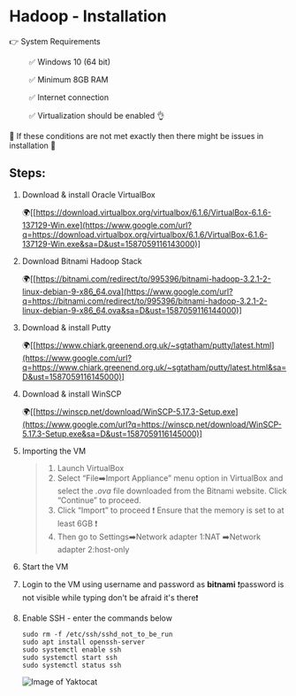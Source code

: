 
# Hadoop - Installation

👉 System Requirements

&nbsp;&nbsp;&nbsp;&nbsp;&nbsp;&nbsp;&nbsp;&nbsp;&nbsp;✅ Windows 10 (64 bit)

&nbsp;&nbsp;&nbsp;&nbsp;&nbsp;&nbsp;&nbsp;&nbsp;&nbsp;✅ Minimum 8GB RAM

&nbsp;&nbsp;&nbsp;&nbsp;&nbsp;&nbsp;&nbsp;&nbsp;&nbsp;✅ Internet connection

&nbsp;&nbsp;&nbsp;&nbsp;&nbsp;&nbsp;&nbsp;&nbsp;&nbsp;✅ Virtualization should be enabled 👌

🚫 If these conditions are not met exactly then there might be issues in installation 🚫<br/>


## Steps:<br/>


1.  Download & install Oracle VirtualBox

	🌍[[https://download.virtualbox.org/virtualbox/6.1.6/VirtualBox-6.1.6-137129-Win.exe](https://www.google.com/url?q=https://download.virtualbox.org/virtualbox/6.1.6/VirtualBox-6.1.6-137129-Win.exe&sa=D&ust=1587059116143000)]

2.  Download Bitnami Hadoop Stack

	🌍[[https://bitnami.com/redirect/to/995396/bitnami-hadoop-3.2.1-2-linux-debian-9-x86_64.ova](https://www.google.com/url?q=https://bitnami.com/redirect/to/995396/bitnami-hadoop-3.2.1-2-linux-debian-9-x86_64.ova&sa=D&ust=1587059116144000)]

3.  Download & install Putty

	🌍[[https://www.chiark.greenend.org.uk/~sgtatham/putty/latest.html](https://www.google.com/url?q=https://www.chiark.greenend.org.uk/~sgtatham/putty/latest.html&sa=D&ust=1587059116145000)]

4.  Download & install WinSCP

	🌍[[https://winscp.net/download/WinSCP-5.17.3-Setup.exe](https://www.google.com/url?q=https://winscp.net/download/WinSCP-5.17.3-Setup.exe&sa=D&ust=1587059116145000)]

5.  Importing the VM
    >1.  Launch VirtualBox
    >2.  Select “File➡️Import Appliance” menu option in VirtualBox and select the *.ova* file downloaded from the Bitnami website. Click “Continue” to proceed.
    >3.  Click “Import” to proceed
    ❗ Ensure that the memory is set to at least 6GB ❗
    >4.  Then go to Settings➡️Network adapter 1:NAT
    ➡️Network adapter 2:host-only

6.  Start the VM
7.  Login to the VM using username and password as **bitnami**
❗password is not visible while typing don't be afraid it's there❗

8.  Enable SSH - enter the commands below
	```shell
	sudo rm -f /etc/ssh/sshd_not_to_be_run
	sudo apt install openssh-server
	sudo systemctl enable ssh
	sudo systemctl start ssh
	sudo systemctl status ssh
	```
	![Image of Yaktocat]([https://raw.githubusercontent.com/nipun24/hadoop-install-docs/master/images/image1.png](https://raw.githubusercontent.com/nipun24/hadoop-install-docs/master/images/image1.png))
